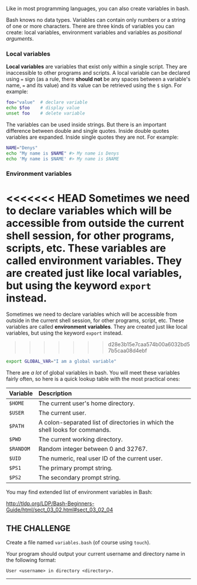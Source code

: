 Like in most programming languages, you can also create variables in bash.

Bash knows no data types. Variables can contain only numbers or a string of one or more characters. There are three kinds of variables you can create: local variables, environment variables and variables as _positional arguments_.

### Local variables

**Local variables** are variables that exist only within a single script. They are inaccessible to other programs and scripts. A local variable can be declared using `=` sign (as a rule, there **should not** be any spaces between a variable's name, `=` and its value) and its value can be retrieved using the `$` sign. For example:

```bash
foo="value"  # declare variable
echo $foo    # display value
unset foo    # delete variable
```

The variables can be used inside strings. But there is an important difference between double and single quotes. Inside double quotes variables are expanded. Inside single quotes they are not. For example:

```bash
NAME="Denys"
echo "My name is $NAME" #> My name is Denys
echo 'My name is $NAME' #> My name is $NAME
```

### Environment variables

<<<<<<< HEAD
Sometimes we need to declare variables which will be accessible from outside the current shell session, for other programs, scripts, etc. These variables are called **environment variables**. They are created just like local variables, but using the keyword `export` instead.
=======
Sometimes we need to declare variables which will be accessible from outside in the current shell session, for other programs, script, etc. These variables are called **environment variables**. They are created just like local variables, but using the keyword `export` instead.
>>>>>>> d28e3b15e7caa574b00a6032bd57b5caa08d4ebf

```bash
export GLOBAL_VAR="I am a global variable"
```

There are _a lot_ of global variables in bash. You will meet these variables fairly often, so here is a quick lookup table with the most practical ones:

| Variable     | Description                                                   |
| :----------- | :------------------------------------------------------------ |
| `$HOME`      | The current user's home directory.                            |
| `$USER`      | The current user.                                             |
| `$PATH`      | A colon-separated list of directories in which the shell looks for commands. |
| `$PWD`       | The current working directory.                                |
| `$RANDOM`    | Random integer between 0 and 32767.                           |
| `$UID`       | The numeric, real user ID of the current user.                |
| `$PS1`       | The primary prompt string.                                    |
| `$PS2`       | The secondary prompt string.                                  |

You may find extended list of environment variables in Bash:

<http://tldp.org/LDP/Bash-Beginners-Guide/html/sect_03_02.html#sect_03_02_04>

## THE CHALLENGE

Create a file named `variables.bash` (of course using `touch`).

Your program should output your current username and directory name in the following format:

    User <username> in directory <directory>.

---
